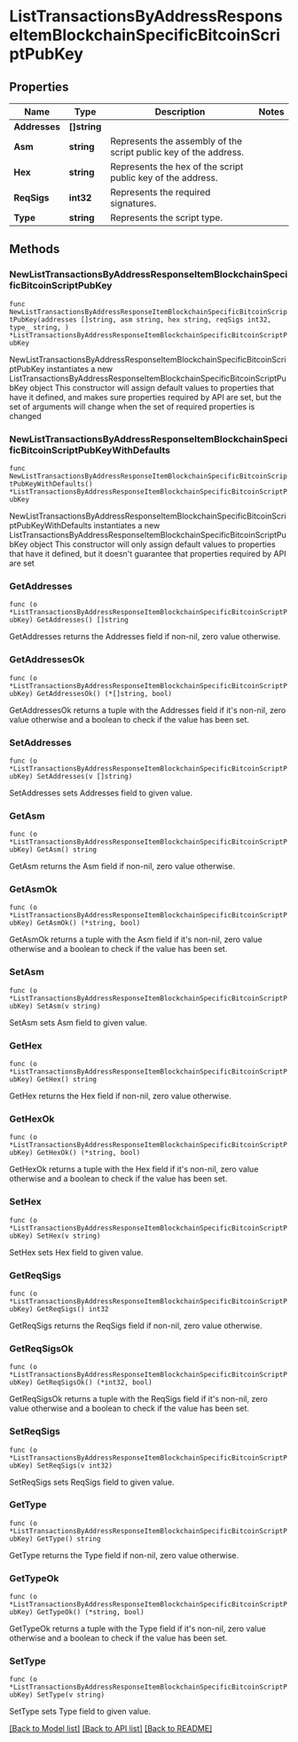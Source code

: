 # ListTransactionsByAddressResponseItemBlockchainSpecificBitcoinScriptPubKey

## Properties

Name | Type | Description | Notes
------------ | ------------- | ------------- | -------------
**Addresses** | **[]string** |  | 
**Asm** | **string** | Represents the assembly of the script public key of the address. | 
**Hex** | **string** | Represents the hex of the script public key of the address. | 
**ReqSigs** | **int32** | Represents the required signatures. | 
**Type** | **string** | Represents the script type. | 

## Methods

### NewListTransactionsByAddressResponseItemBlockchainSpecificBitcoinScriptPubKey

`func NewListTransactionsByAddressResponseItemBlockchainSpecificBitcoinScriptPubKey(addresses []string, asm string, hex string, reqSigs int32, type_ string, ) *ListTransactionsByAddressResponseItemBlockchainSpecificBitcoinScriptPubKey`

NewListTransactionsByAddressResponseItemBlockchainSpecificBitcoinScriptPubKey instantiates a new ListTransactionsByAddressResponseItemBlockchainSpecificBitcoinScriptPubKey object
This constructor will assign default values to properties that have it defined,
and makes sure properties required by API are set, but the set of arguments
will change when the set of required properties is changed

### NewListTransactionsByAddressResponseItemBlockchainSpecificBitcoinScriptPubKeyWithDefaults

`func NewListTransactionsByAddressResponseItemBlockchainSpecificBitcoinScriptPubKeyWithDefaults() *ListTransactionsByAddressResponseItemBlockchainSpecificBitcoinScriptPubKey`

NewListTransactionsByAddressResponseItemBlockchainSpecificBitcoinScriptPubKeyWithDefaults instantiates a new ListTransactionsByAddressResponseItemBlockchainSpecificBitcoinScriptPubKey object
This constructor will only assign default values to properties that have it defined,
but it doesn't guarantee that properties required by API are set

### GetAddresses

`func (o *ListTransactionsByAddressResponseItemBlockchainSpecificBitcoinScriptPubKey) GetAddresses() []string`

GetAddresses returns the Addresses field if non-nil, zero value otherwise.

### GetAddressesOk

`func (o *ListTransactionsByAddressResponseItemBlockchainSpecificBitcoinScriptPubKey) GetAddressesOk() (*[]string, bool)`

GetAddressesOk returns a tuple with the Addresses field if it's non-nil, zero value otherwise
and a boolean to check if the value has been set.

### SetAddresses

`func (o *ListTransactionsByAddressResponseItemBlockchainSpecificBitcoinScriptPubKey) SetAddresses(v []string)`

SetAddresses sets Addresses field to given value.


### GetAsm

`func (o *ListTransactionsByAddressResponseItemBlockchainSpecificBitcoinScriptPubKey) GetAsm() string`

GetAsm returns the Asm field if non-nil, zero value otherwise.

### GetAsmOk

`func (o *ListTransactionsByAddressResponseItemBlockchainSpecificBitcoinScriptPubKey) GetAsmOk() (*string, bool)`

GetAsmOk returns a tuple with the Asm field if it's non-nil, zero value otherwise
and a boolean to check if the value has been set.

### SetAsm

`func (o *ListTransactionsByAddressResponseItemBlockchainSpecificBitcoinScriptPubKey) SetAsm(v string)`

SetAsm sets Asm field to given value.


### GetHex

`func (o *ListTransactionsByAddressResponseItemBlockchainSpecificBitcoinScriptPubKey) GetHex() string`

GetHex returns the Hex field if non-nil, zero value otherwise.

### GetHexOk

`func (o *ListTransactionsByAddressResponseItemBlockchainSpecificBitcoinScriptPubKey) GetHexOk() (*string, bool)`

GetHexOk returns a tuple with the Hex field if it's non-nil, zero value otherwise
and a boolean to check if the value has been set.

### SetHex

`func (o *ListTransactionsByAddressResponseItemBlockchainSpecificBitcoinScriptPubKey) SetHex(v string)`

SetHex sets Hex field to given value.


### GetReqSigs

`func (o *ListTransactionsByAddressResponseItemBlockchainSpecificBitcoinScriptPubKey) GetReqSigs() int32`

GetReqSigs returns the ReqSigs field if non-nil, zero value otherwise.

### GetReqSigsOk

`func (o *ListTransactionsByAddressResponseItemBlockchainSpecificBitcoinScriptPubKey) GetReqSigsOk() (*int32, bool)`

GetReqSigsOk returns a tuple with the ReqSigs field if it's non-nil, zero value otherwise
and a boolean to check if the value has been set.

### SetReqSigs

`func (o *ListTransactionsByAddressResponseItemBlockchainSpecificBitcoinScriptPubKey) SetReqSigs(v int32)`

SetReqSigs sets ReqSigs field to given value.


### GetType

`func (o *ListTransactionsByAddressResponseItemBlockchainSpecificBitcoinScriptPubKey) GetType() string`

GetType returns the Type field if non-nil, zero value otherwise.

### GetTypeOk

`func (o *ListTransactionsByAddressResponseItemBlockchainSpecificBitcoinScriptPubKey) GetTypeOk() (*string, bool)`

GetTypeOk returns a tuple with the Type field if it's non-nil, zero value otherwise
and a boolean to check if the value has been set.

### SetType

`func (o *ListTransactionsByAddressResponseItemBlockchainSpecificBitcoinScriptPubKey) SetType(v string)`

SetType sets Type field to given value.



[[Back to Model list]](../README.md#documentation-for-models) [[Back to API list]](../README.md#documentation-for-api-endpoints) [[Back to README]](../README.md)


